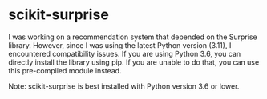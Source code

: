# scikit-surprise

I was working on a recommendation system that depended on the Surprise library. However, since I was using the latest Python version (3.11), I encountered compatibility issues. If you are using Python 3.6, you can directly install the library using pip. If you are unable to do that, you can use this pre-compiled module instead.

Note: scikit-surprise is best installed with Python version 3.6 or lower.
